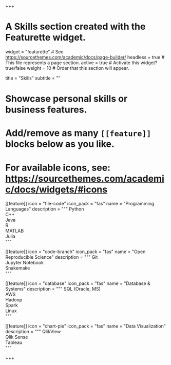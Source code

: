 +++
# A Skills section created with the Featurette widget.
widget = "featurette"  # See https://sourcethemes.com/academic/docs/page-builder/
headless = true  # This file represents a page section.
active = true  # Activate this widget? true/false
weight = 10  # Order that this section will appear.

title = "Skills"
subtitle = ""

# Showcase personal skills or business features.
# 
# Add/remove as many `[[feature]]` blocks below as you like.
# 
# For available icons, see: https://sourcethemes.com/academic/docs/widgets/#icons

  
[[feature]]
  icon = "file-code"
  icon_pack = "fas"
  name = "Programming Languages"
  description = """
  Python <br/>
  C++ <br/>
  Java <br/>
  R <br/>
  MATLAB <br/>
  Julia <br/>
  """

[[feature]]
  icon = "code-branch"
  icon_pack = "fas"
  name = "Open Reproducible Science"
  description = """
  Git <br/>
  Jupyter Notebook <br/>
  Snakemake <br/>
  """

[[feature]]
  icon = "database"
  icon_pack = "fas"
  name = "Database & Systems"
  description = """
  SQL (Oracle, MS) <br/>
  AWS <br/>
  Hadoop <br/>
  Spark <br/>
  Linux <br/>
  """

[[feature]]
  icon = "chart-pie"
  icon_pack = "fas"
  name = "Data Visualization"
  description = """
  QlikView <br/>
  Qlik Sense <br/>
  Tableau <br/>
  """



+++
